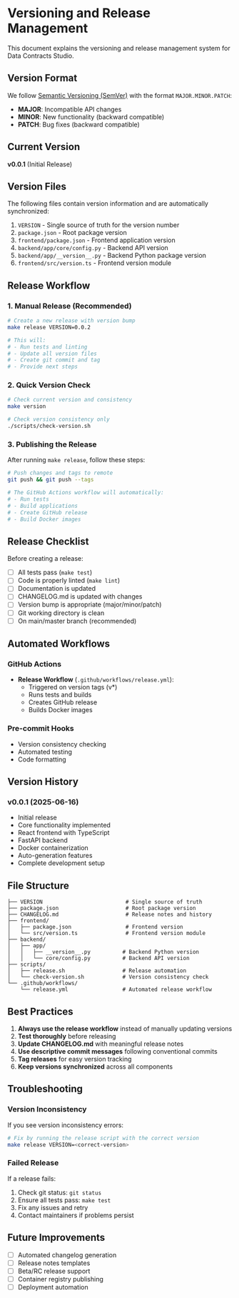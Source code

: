 # Versioning and Release Management

This document explains the versioning and release management system for Data Contracts Studio.

## Version Format

We follow [Semantic Versioning (SemVer)](https://semver.org/) with the format `MAJOR.MINOR.PATCH`:

- **MAJOR**: Incompatible API changes
- **MINOR**: New functionality (backward compatible)
- **PATCH**: Bug fixes (backward compatible)

## Current Version

**v0.0.1** (Initial Release)

## Version Files

The following files contain version information and are automatically synchronized:

1. `VERSION` - Single source of truth for the version number
2. `package.json` - Root package version
3. `frontend/package.json` - Frontend application version
4. `backend/app/core/config.py` - Backend API version
5. `backend/app/__version__.py` - Backend Python package version
6. `frontend/src/version.ts` - Frontend version module

## Release Workflow

### 1. Manual Release (Recommended)

```bash
# Create a new release with version bump
make release VERSION=0.0.2

# This will:
# - Run tests and linting
# - Update all version files
# - Create git commit and tag
# - Provide next steps
```

### 2. Quick Version Check

```bash
# Check current version and consistency
make version

# Check version consistency only
./scripts/check-version.sh
```

### 3. Publishing the Release

After running `make release`, follow these steps:

```bash
# Push changes and tags to remote
git push && git push --tags

# The GitHub Actions workflow will automatically:
# - Run tests
# - Build applications
# - Create GitHub release
# - Build Docker images
```

## Release Checklist

Before creating a release:

- [ ] All tests pass (`make test`)
- [ ] Code is properly linted (`make lint`)
- [ ] Documentation is updated
- [ ] CHANGELOG.md is updated with changes
- [ ] Version bump is appropriate (major/minor/patch)
- [ ] Git working directory is clean
- [ ] On main/master branch (recommended)

## Automated Workflows

### GitHub Actions

- **Release Workflow** (`.github/workflows/release.yml`):
  - Triggered on version tags (v*)
  - Runs tests and builds
  - Creates GitHub release
  - Builds Docker images

### Pre-commit Hooks

- Version consistency checking
- Automated testing
- Code formatting

## Version History

### v0.0.1 (2025-06-16)
- Initial release
- Core functionality implemented
- React frontend with TypeScript
- FastAPI backend
- Docker containerization
- Auto-generation features
- Complete development setup

## File Structure

```
├── VERSION                          # Single source of truth
├── package.json                     # Root package version
├── CHANGELOG.md                     # Release notes and history
├── frontend/
│   ├── package.json                 # Frontend version
│   └── src/version.ts               # Frontend version module
├── backend/
│   ├── app/
│   │   ├── __version__.py          # Backend Python version
│   │   └── core/config.py          # Backend API version
├── scripts/
│   ├── release.sh                  # Release automation
│   └── check-version.sh            # Version consistency check
└── .github/workflows/
    └── release.yml                 # Automated release workflow
```

## Best Practices

1. **Always use the release workflow** instead of manually updating versions
2. **Test thoroughly** before releasing
3. **Update CHANGELOG.md** with meaningful release notes
4. **Use descriptive commit messages** following conventional commits
5. **Tag releases** for easy version tracking
6. **Keep versions synchronized** across all components

## Troubleshooting

### Version Inconsistency

If you see version inconsistency errors:

```bash
# Fix by running the release script with the correct version
make release VERSION=<correct-version>
```

### Failed Release

If a release fails:

1. Check git status: `git status`
2. Ensure all tests pass: `make test`
3. Fix any issues and retry
4. Contact maintainers if problems persist

## Future Improvements

- [ ] Automated changelog generation
- [ ] Release notes templates
- [ ] Beta/RC release support
- [ ] Container registry publishing
- [ ] Deployment automation
